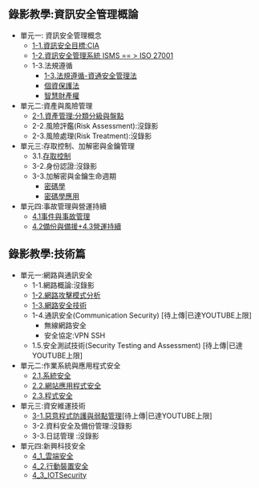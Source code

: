 ## 錄影教學:資訊安全管理概論
- 單元一: 資訊安全管理概念
  - [1-1.資訊安全目標:CIA](https://youtu.be/bwHewe6allU)
  - [1-2.資訊安全管理系統 ISMS == > ISO 27001](https://youtu.be/gTvsRTHUjKE)
  - 1-3.法規遵循
    - [1-3.法規遵循-資通安全管理法](https://youtu.be/jVmawr0oa9s)
    - [個資保護法](https://youtu.be/VdyYUolU4sw)
    - [智慧財產權](https://youtu.be/4yHJv_mkqBg)
- 單元二:資產與風險管理
  - [2-1.資產管理:分類分級與盤點](https://youtu.be/TcH-fQPTytA)
  - 2-2.風險評鑑(Risk Assessment):沒錄影
  - 2-3.風險處理(Risk Treatment):沒錄影
- 單元三:存取控制、加解密與金鑰管理
  - 3.1.[存取控制](https://youtu.be/N2AVpmYAjoM)
  - 3-2.身份認證:沒錄影
  - 3-3.加解密與金鑰生命週期
    - [密碼學](https://youtu.be/_goeHFFQXLg)
    - [密碼學應用](https://youtu.be/MIaSAjvdHnk)
- 單元四:事故管理與營運持續
  - [4.1事件與事故管理](https://youtu.be/h8lQEYPHaRs)
  - [4.2備份與備援+4.3營運持續](https://youtu.be/e97DdQd1nw0) 

## 錄影教學:技術篇
- 單元一:網路與通訊安全
  - 1-1.網路概論:沒錄影
  - [1-2.網路攻擊模式分析](https://youtu.be/ZdgoHYPHyBo)
  - [1-3.網路安全技術](https://youtu.be/V9ZIF4K6gv0)
  - 1-4.通訊安全(Communication Security) [待上傳|已達YOUTUBE上限]
    - 無線網路安全
    - 安全協定:VPN SSH
  - 1.5.安全測試技術(Security Testing and Assessment) [待上傳|已達YOUTUBE上限]
- 單元二:作業系統與應用程式安全
  - [2.1.系統安全](https://youtu.be/3sD2JOEX3uI)
  - [2.2.網站應用程式安全](https://youtu.be/rP4uuo3hWFE)
  - [2.3.程式安全](https://youtu.be/rjT9ArnvUo8) 
- 單元三:資安維運技術
  - [3-1.惡意程式防護與弱點管理]()[待上傳|已達YOUTUBE上限]
  - 3-2.資料安全及備份管理:沒錄影
  - 3-3.日誌管理 :沒錄影
- 單元四:新興科技安全
  - [4_1_雲端安全](https://youtu.be/294mH9kNAuk)
  - [4_2.行動裝置安全](https://youtu.be/_sdXIay3W3w)
  - [4_3_IOTSecurity](https://youtu.be/922B9ey8weo)

